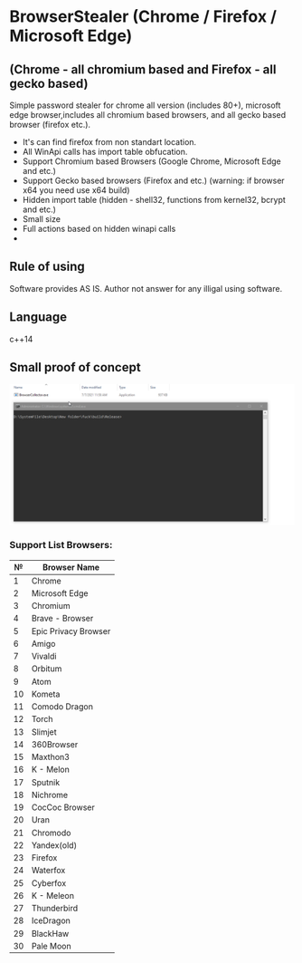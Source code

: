 # BrowserStealer (Chrome / Firefox / Microsoft Edge)
## (Chrome - all chromium based and Firefox - all gecko based)
Simple password stealer for chrome all version (includes 80+), microsoft edge browser,includes all chromium based browsers, and all gecko based browser (firefox etc.). 

- It's can find firefox from non standart location.
- All WinApi calls has import table obfucation.
- Support Chromium based Browsers (Google Chrome, Microsoft Edge and etc.)
- Support Gecko based browsers (Firefox and etc.) (warning: if browser x64 you need use x64 build)
- Hidden import table (hidden - shell32, functions from kernel32, bcrypt and etc.)
- Small size
- Full actions based on hidden winapi calls
- 
## Rule of using
Software provides AS IS. Author not answer for any illigal using software.

## Language
c++14

## Small proof of concept

![alt text](https://raw.githubusercontent.com/SaulBerrenson/BrowserStealer/main/miscs/proof/DOoS5hYVlu.gif)

### Support List Browsers:

| № | Browser Name |
| --- | --- |
| 1 | Chrome |
| 2 | Microsoft Edge |
| 3 | Chromium |
| 4 | Brave - Browser |
| 5 | Epic Privacy Browser |
| 6 | Amigo |
| 7 | Vivaldi |
| 8 | Orbitum |
| 9 | Atom |
| 10 | Kometa |
| 11 | Comodo Dragon |
| 12 | Torch |
| 13 | Slimjet |
| 14 | 360Browser |
| 15 | Maxthon3 |
| 16 | K - Melon |
| 17 | Sputnik |
| 18 | Nichrome |
| 19 | CocCoc Browser |
| 20 | Uran |
| 21 | Chromodo |
| 22 | Yandex(old) |
| 23 | Firefox |
| 24 | Waterfox |
| 25 | Cyberfox |
| 26 | K - Meleon |
| 27 | Thunderbird |
| 28 | IceDragon |
| 29 | BlackHaw |
| 30 | Pale Moon |


